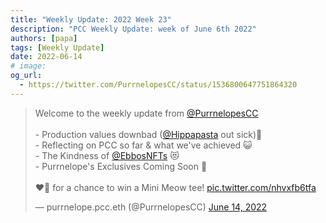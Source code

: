 ```yaml
---
title: "Weekly Update: 2022 Week 23"
description: "PCC Weekly Update: week of June 6th 2022"
authors: [papa]
tags: [Weekly Update]
date: 2022-06-14
# image:
og_url:
  - https://twitter.com/PurrnelopesCC/status/1536800647751864320
---
```


<blockquote class="twitter-tweet" data-dnt="true">
  <p lang="en" dir="ltr">
    Welcome to the weekly update from
    <a href="https://twitter.com/PurrnelopesCC?ref_src=twsrc%5Etfw"
      >@PurrnelopesCC</a
    >
    <br /><br />- Production values downbad (<a
      href="https://twitter.com/Hippapasta?ref_src=twsrc%5Etfw"
      >@Hippapasta</a
    >
    out sick)🤒<br />- Reflecting on PCC so far &amp; what we&#39;ve achieved
    😺<br />- The Kindness of
    <a href="https://twitter.com/EbbosNFTs?ref_src=twsrc%5Etfw">@EbbosNFTs</a>
    😻<br />- Purrnelope&#39;s Exclusives Coming Soon 🎁<br /><br />❤️🔁 for a
    chance to win a Mini Meow tee!
    <a href="https://t.co/nhvxfb6tfa">pic.twitter.com/nhvxfb6tfa</a>
  </p>
  &mdash; purrnelope.pcc.eth (@PurrnelopesCC)
  <a
    href="https://twitter.com/PurrnelopesCC/status/1536800647751864320?ref_src=twsrc%5Etfw"
    >June 14, 2022</a
  >
</blockquote>
<script
  async
  src="https://platform.twitter.com/widgets.js"
  charset="utf-8"
></script>


<!--truncate-->
